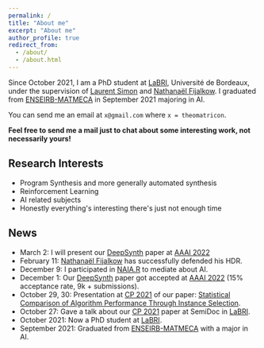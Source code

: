 ```yaml
---
permalink: /
title: "About me"
excerpt: "About me"
author_profile: true
redirect_from: 
  - /about/
  - /about.html
---
```


Since October 2021, I am a PhD student at [LaBRI][LABRI], Université de Bordeaux, under the supervision of [Laurent Simon](https://www.labri.fr/perso/lsimon/) and [Nathanaël Fijalkow](https://nathanael-fijalkow.github.io/).
I graduated from [ENSEIRB-MATMECA][ENSEIRB] in September 2021 majoring in AI.

You can send me an email at `x@gmail.com` where `x = theomatricon`.

**Feel free to send me a mail just to chat about some interesting work, not necessarily yours!**

## Research Interests

- Program Synthesis and more generally automated synthesis
- Reinforcement Learning
- AI related subjects
- Honestly everything's interesting there's just not enough time

## News

- March 2: I will present our [DeepSynth][DeepSynth-arxiv] paper at [AAAI 2022](https://aaai.org/Conferences/AAAI-22/)
- February 11: [Nathanaël Fijalkow](https://nathanael-fijalkow.github.io/) has successfully defended his HDR.
- December 9: I participated in [NAIA.R](https://forum.naia.io/) to mediate about AI.
- December 1: Our [DeepSynth][DeepSynth-arxiv] paper got accepted at [AAAI 2022](https://aaai.org/Conferences/AAAI-22/) (15% acceptance rate, 9k + submissions).
- October 29, 30: Presentation at [CP 2021][CP21] of our paper: [Statistical Comparison of Algorithm Performance Through Instance Selection][PSEAS-paper].
- October 27: Gave a talk about our [CP 2021][CP21] paper at SemiDoc in [LaBRI][LABRI].
- October 2021: Now a PhD student at [LaBRI][LABRI].
- September 2021: Graduated from [ENSEIRB-MATMECA][ENSEIRB] with a major in AI.

[ENSEIRB]: https://enseirb-matmeca.bordeaux-inp.fr/
[LABRI]: https://www.labri.fr/
[TUR]: https://www.turing.ac.uk/
[CP21]: https://cp2021.a4cp.org/
[PSEAS-paper]: https://doi.org/10.4230/LIPIcs.CP.2021.43
[PSEAS-code]: https://github.com/Theomat/PSEAS
[PSEAS-video]: https://www.youtube.com/watch?v=BO0313cajPI
[DeepSynth-arxiv]: https://arxiv.org/abs/2110.12485
[DeepSynth-code]: https://github.com/nathanael-fijalkow/DeepSynth/
